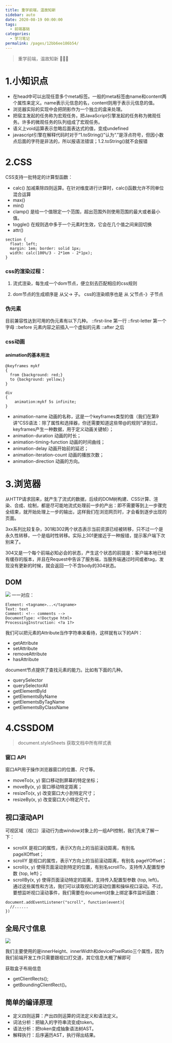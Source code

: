 ```yaml
---
title: 重学前端，温故知新
sidebar: auto
date: 2020-08-19 00:00:00
tags: 
  - 前端基础
categories: 
  - 学习笔记
permalink: /pages/12bb6ee186b54/
---
```



> 重学前端，温故知新 🤔🤔🤔


<!-- more -->

# 1.小知识点
* 在head中可以出现任意多个meta标签。一般的meta标签由name和content两个属性来定义。name表示元信息的名，content则用于表示元信息的值。
* 浏览器实际的实现中会把阴影作为一个独立的盒来处理。
* 把宿主发起的任务称为宏观任务，把JavaScript引擎发起的任务称为微观任务。许多的微观任务的队列组成了宏观任务。
* 语义上void运算表示忽略后面表达式的值，变成undefined
* javascript引擎在解释代码时对于“1.toString()”认为“.”是浮点符号，但因小数点后面的字符是非法的，所以报语法错误；1.2.toString()就不会报错


# 2.CSS
CSS支持一批特定的计算型函数：

- calc() 加减乘除四则运算。在针对维度进行计算时，calc()函数允许不同单位混合运算
- max()
- min()
- clamp()  是给一个值限定一个范围，超出范围外则使用范围的最大或者最小值。
- toggle() 在规则选中多于一个元素时生效，它会在几个值之间来回切换
- attr()
```
section {
  float: left;
  margin: 1em; border: solid 1px;
  width: calc(100%/3 - 2*1em - 2*1px);
}
```
### css的渲染过程：
1. 流式渲染，每生成一个dom节点，便立刻去匹配相应的css规则

2. dom节点的生成顺序是 从父-> 子。 css的渲染顺序也是 从 父节点-》子节点

### 伪元素
目前兼容性达到可用的伪元素有以下几种。
::first-line   第一行
::first-letter   第一个字母
::before   元素内容之前插入一个虚拟的元素
::after           之后

### css动画
#### animation的基本用法
```
@keyframes mykf
{
  from {background: red;}
  to {background: yellow;}
}

div
{
    animation:mykf 5s infinite;
}
```
* animation-name 动画的名称，这是一个keyframes类型的值（我们在第9讲“CSS语法：除了属性和选择器，你还需要知道这些带@的规则”讲到过，keyframes产生一种数据，用于定义动画关键帧）；
* animation-duration 动画的时长；
* animation-timing-function 动画的时间曲线；
* animation-delay 动画开始前的延迟；
* animation-iteration-count 动画的播放次数；
* animation-direction 动画的方向。

# 3.浏览器

从HTTP请求回来，就产生了流式的数据，后续的DOM树构建、CSS计算、渲染、合成、绘制，都是尽可能地流式处理前一步的产出：即不需要等到上一步骤完全结束，就开始处理上一步的输出，这样我们在浏览网页时，才会看到逐步出现的页面。


3xx系列比较复杂，301和302两个状态表示当前资源已经被转移，只不过一个是永久性转移，一个是临时性转移。实际上301更接近于一种报错，提示客户端下次别来了。

304又是一个每个前端必知必会的状态，产生这个状态的前提是：客户端本地已经有缓存的版本，并且在Request中告诉了服务端，当服务端通过时间或者tag，发现没有更新的时候，就会返回一个不含body的304状态。

## DOM

![](https://user-gold-cdn.xitu.io/2019/11/14/16e67e0bcddfe648?w=1532&h=1206&f=png&s=339020)
一一对应：
```
Element: <tagname>...</tagname>
Text: text
Comment: <!-- comments -->
DocumentType: <!Doctype html>
ProcessingInstruction: <?a 1?>
```

我们可以把元素的Attribute当作字符串来看待，这样就有以下的API：
* getAttribute
* setAttribute
* removeAttribute
* hasAttribute

document节点提供了查找元素的能力。比如有下面的几种。
* querySelector
* querySelectorAll
* getElementById
* getElementsByName
* getElementsByTagName
* getElementsByClassName

# 4.CSSDOM

> document.styleSheets  获取文档中所有样式表

### 窗口 API
窗口API用于操作浏览器窗口的位置、尺寸等。

* moveTo(x, y) 窗口移动到屏幕的特定坐标；
* moveBy(x, y) 窗口移动特定距离；
* resizeTo(x, y) 改变窗口大小到特定尺寸；
* resizeBy(x, y) 改变窗口大小特定尺寸。

## 视口滚动API
可视区域（视口）滚动行为由window对象上的一组API控制，我们先来了解一下：

* scrollX 是视口的属性，表示X方向上的当前滚动距离，有别名 pageXOffset；
* scrollY 是视口的属性，表示Y方向上的当前滚动距离，有别名 pageYOffset；
* scroll(x, y) 使得页面滚动到特定的位置，有别名scrollTo，支持传入配置型参数 {top, left}；
* scrollBy(x, y) 使得页面滚动特定的距离，支持传入配置型参数 {top, left}。
通过这些属性和方法，我们可以读取视口的滚动位置和操纵视口滚动。不过，要想监听视口滚动事件，我们需要在document对象上绑定事件监听函数：
```
document.addEventListener("scroll", function(event){
  //......
})
```

## 全局尺寸信息

![](https://user-gold-cdn.xitu.io/2019/11/14/16e67f5095bc32f6?w=1134&h=424&f=png&s=114596)

我们主要使用的是innerHeight、innerWidth和devicePixelRatio三个属性，因为我们前端开发工作只需要跟视口打交道，其它信息大概了解即可

获取盒子布局信息
* getClientRects();
* getBoundingClientRect()。

## 简单的编译原理

* 定义四则运算：产出四则运算的词法定义和语法定义。
* 词法分析：把输入的字符串流变成token。
* 语法分析：把token变成抽象语法树AST。
* 解释执行：后序遍历AST，执行得出结果。


